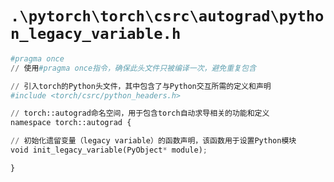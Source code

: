 # `.\pytorch\torch\csrc\autograd\python_legacy_variable.h`

```py
#pragma once
// 使用#pragma once指令，确保此头文件只被编译一次，避免重复包含

// 引入torch的Python头文件，其中包含了与Python交互所需的定义和声明
#include <torch/csrc/python_headers.h>

// torch::autograd命名空间，用于包含torch自动求导相关的功能和定义
namespace torch::autograd {

// 初始化遗留变量（legacy variable）的函数声明，该函数用于设置Python模块
void init_legacy_variable(PyObject* module);

}
```